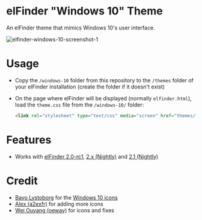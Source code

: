 # elFinder "Windows 10" Theme
An elFinder theme that mimics Windows 10's user interface.

![elfinder-windows-10-screenshot-1](https://cloud.githubusercontent.com/assets/4363863/9177364/bbafa306-3f88-11e5-932f-c5e581f9e0e4.png)

# Usage
* Copy the `/windows-10` folder from this repository to the `/themes` folder of your
elFinder installation (create the folder if it doesn't exist)
* On the page where elFinder will be displayed (normally `elfinder.html`),
load the `theme.css` file from the `/windows-10/` folder:

    ```html
    <link rel="stylesheet" type="text/css" media="screen" href="themes/windows-10/css/theme.css">
    ```

# Features
* Works with [elFinder 2.0-rc1](https://github.com/Studio-42/elFinder/releases/tag/2.0-rc1),
[2.x (Nightly)](http://nao-pon.github.io/elFinder-nightly/latests/elfinder-2.x.zip)
and [2.1 (Nightly)](http://nao-pon.github.io/elFinder-nightly/latests/elfinder-2.1.zip)

# Credit
* [Bavo Lystoborg](https://twitter.com/BAV0) for the [Windows 10 icons](http://icons.bav0.com/builds/10166)
* [Alex (a2exfr)](https://github.com/a2exfr/) for adding more icons
* [Wei Ouyang (oeway)](https://github.com/oeway) for icons and fixes
